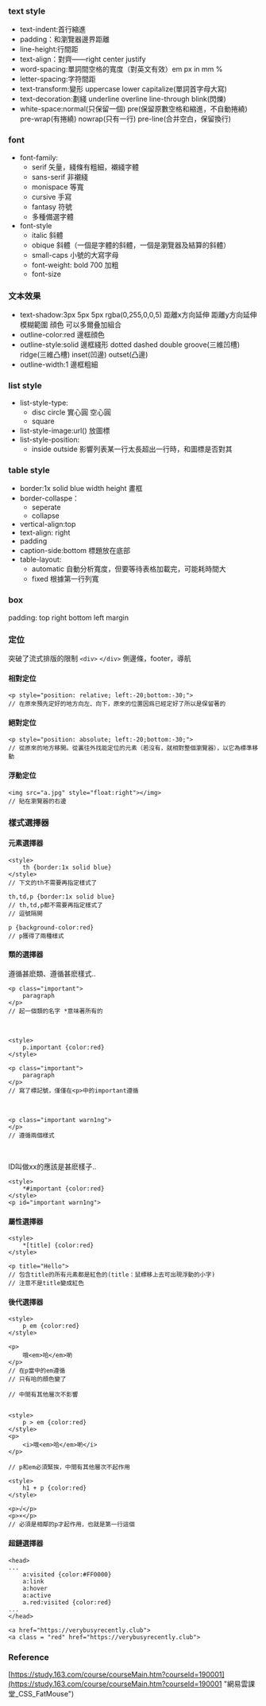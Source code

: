 ### text style

- text-indent:首行縮進
- padding：和瀏覽器邊界距離
- line-height:行間距
- text-align：對齊——right center justify
- word-spacing:單詞間空格的寬度（對英文有效）em px in mm %
- letter-spacing:字符間距
- text-transform:變形 uppercase lower capitalize(單詞首字母大寫)
- text-decoration:劃綫 underline overline line-through blink(閃爍)
- white-space:normal(只保留一個) pre(保留原數空格和縮進，不自動捲繞) pre-wrap(有捲繞) nowrap(只有一行) pre-line(合并空白，保留換行)

### font
 - font-family:
	 - serif 矢量，綫條有粗細，襯綫字體
	 - sans-serif 非襯綫
	 - monispace 等寬
	 - cursive 手寫
	 - fantasy 符號
	 - 多種備選字體
 - font-style
	 - italic 斜體
	 - obique 斜體（一個是字體的斜體，一個是瀏覽器及結算的斜體）
	 - small-caps 小號的大寫字母
	 - font-weight: bold 700 加粗
	 - font-size
	 
### 文本效果
- text-shadow:3px 5px 5px rgba(0,255,0,0,5) 距離x方向延伸 距離y方向延伸 模糊範圍 顔色 可以多爾叠加組合
- outline-color:red 邊框顔色
- outline-style:solid 邊框綫形 dotted dashed double groove(三維凹槽) ridge(三維凸槽) inset(凹邊) outset(凸邊)
- outline-width:1 邊框粗細

### list style
 - list-style-type:
	- disc circle 實心圓 空心圓
	- square
 - list-style-image:url() 放圖標
 - list-style-position:
	- inside outside 影響列表某一行太長超出一行時，和圖標是否對其

### table style
 - border:1x solid blue width height 畫框
 - border-collaspe：
	 - seperate
	 - collapse
 - vertical-align:top
 - text-align: right
 - padding
 - caption-side:bottom 標題放在底部
 - table-layout:
	 - automatic 自動分析寬度，但要等待表格加載完，可能耗時間大
	 -   fixed 根據第一行列寬

### box
padding: top right bottom left
margin

### 定位
突破了流式排版的限制
`<div>`
`</div>`
側邊條，footer，導航
#### 相對定位
	<p style="position: relative; left:-20;bottom:-30;">
	// 在原來預先定好的地方向左、向下，原來的位置因爲已經定好了所以是保留著的

#### 絕對定位
	<p style="position: absolute; left:-20;bottom:-30;">
	// 從原來的地方移開。從裏往外找能定位的元素（若沒有，就相對整個瀏覽器），以它為標準移動

#### 浮動定位
	<img src="a.jpg" style="float:right"></img>
	// 貼在瀏覽器的右邊


### 樣式選擇器
#### 元素選擇器
	<style>
		th {border:1x solid blue}
	</style>
	// 下文的th不需要再指定樣式了

	th,td,p {border:1x solid blue}
	// th,td,p都不需要再指定樣式了
	// 逗號隔開

	p {background-color:red}
	// p獲得了兩種樣式

#### 類的選擇器

遵循甚麽類、遵循甚麽樣式..
	<style>
		*.important {color:red}
	</style>

	<p class="important">
		paragraph
	</p>
	// 起一個類的名字 *意味著所有的
<br>

	<style>
		p.important {color:red}
	</style>

	<p class="important">
		paragraph
	</p>
	// 寫了標記號，僅僅在<p>中的important遵循
<br>

	<p class="important warn1ng">
	</p>
	// 遵循兩個樣式

<br>

ID叫做xx的應該是甚麽樣子..

	<style>
		*#important {color:red}
	</style>
	<p id="important warn1ng">

#### 屬性選擇器

	<style>
		*[title] {color:red}
	</style>

	<p title="Hello">
	// 包含title的所有元素都是紅色的(title：鼠標移上去可出現浮動的小字)
	// 注意不是title變成紅色

#### 後代選擇器
	<style>
		p em {color:red}
	</style>

	<p>
		哦<em>哈</em>喲
	</p>
	// 在p當中的em遵循
	// 只有哈的顔色變了

	// 中間有其他層次不影響


	<style>
		p > em {color:red}
	</style>
	<p>
		<i>哦<em>哈</em>喲</i>
	</p>
	
	// p和em必須緊挨，中間有其他層次不起作用

	<style>
		h1 + p {color:red}
	</style>
	
	<p>√</p>
	<p>×</p>
	// 必須是相鄰的p才起作用，也就是第一行這個

#### 超鏈選擇器

	<head>
	...
		a:visited {color:#FF0000}
		a:link
		a:hover
		a:active
		a.red:visited {color:red}
	...
	</head>
	
	<a href="https://verybusyrecently.club">
	<a class = "red" href="https://verybusyrecently.club">

### Reference
[https://study.163.com/course/courseMain.htm?courseId=190001](https://study.163.com/course/courseMain.htm?courseId=190001 "網易雲課堂_CSS_FatMouse")
